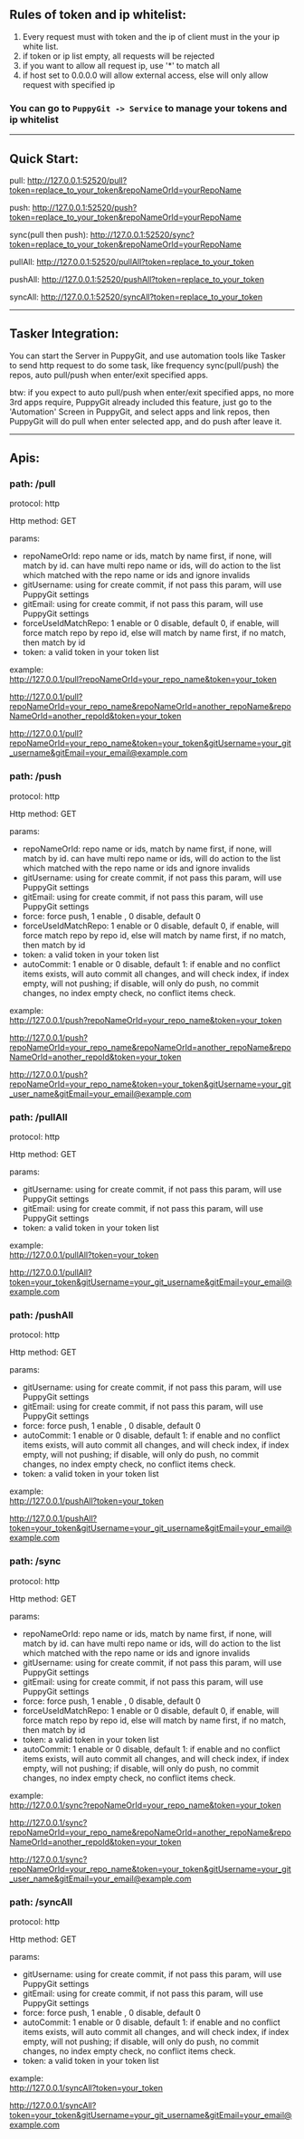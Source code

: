 ## Rules of token and ip whitelist:
1. Every request must with token and the ip of client must in the your ip white list.
2. if token or ip list empty, all requests will be rejected
3. if you want to allow all request ip, use '*' to match all
4. if host set to 0.0.0.0 will allow external access, else will only allow request with specified ip

### You can go to `PuppyGit -> Service` to manage your tokens and ip whitelist  

---

## Quick Start:
pull: http://127.0.0.1:52520/pull?token=replace_to_your_token&repoNameOrId=yourRepoName

push: http://127.0.0.1:52520/push?token=replace_to_your_token&repoNameOrId=yourRepoName

sync(pull then push): http://127.0.0.1:52520/sync?token=replace_to_your_token&repoNameOrId=yourRepoName

pullAll: http://127.0.0.1:52520/pullAll?token=replace_to_your_token

pushAll: http://127.0.0.1:52520/pushAll?token=replace_to_your_token

syncAll: http://127.0.0.1:52520/syncAll?token=replace_to_your_token

---

## Tasker Integration:
You can start the Server in PuppyGit, and use automation tools like Tasker to send http request to do some task, like frequency sync(pull/push) the repos, auto pull/push when enter/exit specified apps.

btw: if you expect to auto pull/push when enter/exit specified apps, no more 3rd apps require, PuppyGit already included this feature, just go to the 'Automation' Screen in PuppyGit, and select apps and link repos, then PuppyGit will do pull when enter selected app, and do push after leave it.

---

## Apis:
### path: /pull

protocol: http

Http method: GET

params:
- repoNameOrId: repo name or ids, match by name first, if none, will match by id. can have multi repo name or ids, will do action to the list which matched with the repo name or ids and ignore invalids
- gitUsername: using for create commit, if not pass this param, will use PuppyGit settings
- gitEmail: using for create commit, if not pass this param, will use PuppyGit settings
- forceUseIdMatchRepo: 1 enable or 0 disable, default 0, if enable, will force match repo by repo id, else will match by name first, if no match, then match by id
- token: a valid token in your token list

example:<br>
http://127.0.0.1/pull?repoNameOrId=your_repo_name&token=your_token

http://127.0.0.1/pull?repoNameOrId=your_repo_name&repoNameOrId=another_repoName&repoNameOrId=another_repoId&token=your_token

http://127.0.0.1/pull?repoNameOrId=your_repo_name&token=your_token&gitUsername=your_git_username&gitEmail=your_email@example.com



### path: /push

protocol: http

Http method: GET

params:
- repoNameOrId: repo name or ids, match by name first, if none, will match by id. can have multi repo name or ids, will do action to the list which matched with the repo name or ids and ignore invalids
- gitUsername: using for create commit, if not pass this param, will use PuppyGit settings
- gitEmail: using for create commit, if not pass this param, will use PuppyGit settings
- force: force push, 1 enable , 0 disable, default 0
- forceUseIdMatchRepo: 1 enable or 0 disable, default 0, if enable, will force match repo by repo id, else will match by name first, if no match, then match by id
- token: a valid token in your token list
- autoCommit: 1 enable or 0 disable, default 1: if enable and no conflict items exists, will auto commit all changes, and will check index, if index empty, will not pushing; if disable, will only do push, no commit changes, no index empty check, no conflict items check.

example:<br>
http://127.0.0.1/push?repoNameOrId=your_repo_name&token=your_token

http://127.0.0.1/push?repoNameOrId=your_repo_name&repoNameOrId=another_repoName&repoNameOrId=another_repoId&token=your_token

http://127.0.0.1/push?repoNameOrId=your_repo_name&token=your_token&gitUsername=your_git_user_name&gitEmail=your_email@example.com



### path: /pullAll

protocol: http

Http method: GET

params:
- gitUsername: using for create commit, if not pass this param, will use PuppyGit settings
- gitEmail: using for create commit, if not pass this param, will use PuppyGit settings
- token: a valid token in your token list


example:<br>
http://127.0.0.1/pullAll?token=your_token

http://127.0.0.1/pullAll?token=your_token&gitUsername=your_git_username&gitEmail=your_email@example.com



### path: /pushAll

protocol: http

Http method: GET

params:
- gitUsername: using for create commit, if not pass this param, will use PuppyGit settings
- gitEmail: using for create commit, if not pass this param, will use PuppyGit settings
- force: force push, 1 enable , 0 disable, default 0
- autoCommit: 1 enable or 0 disable, default 1: if enable and no conflict items exists, will auto commit all changes, and will check index, if index empty, will not pushing; if disable, will only do push, no commit changes, no index empty check, no conflict items check.
- token: a valid token in your token list


example:<br>
http://127.0.0.1/pushAll?token=your_token

http://127.0.0.1/pushAll?token=your_token&gitUsername=your_git_username&gitEmail=your_email@example.com


### path: /sync

protocol: http

Http method: GET

params:
- repoNameOrId: repo name or ids, match by name first, if none, will match by id. can have multi repo name or ids, will do action to the list which matched with the repo name or ids and ignore invalids
- gitUsername: using for create commit, if not pass this param, will use PuppyGit settings
- gitEmail: using for create commit, if not pass this param, will use PuppyGit settings
- force: force push, 1 enable , 0 disable, default 0
- forceUseIdMatchRepo: 1 enable or 0 disable, default 0, if enable, will force match repo by repo id, else will match by name first, if no match, then match by id
- token: a valid token in your token list
- autoCommit: 1 enable or 0 disable, default 1: if enable and no conflict items exists, will auto commit all changes, and will check index, if index empty, will not pushing; if disable, will only do push, no commit changes, no index empty check, no conflict items check.

example:<br>
http://127.0.0.1/sync?repoNameOrId=your_repo_name&token=your_token

http://127.0.0.1/sync?repoNameOrId=your_repo_name&repoNameOrId=another_repoName&repoNameOrId=another_repoId&token=your_token

http://127.0.0.1/sync?repoNameOrId=your_repo_name&token=your_token&gitUsername=your_git_user_name&gitEmail=your_email@example.com



### path: /syncAll

protocol: http

Http method: GET

params:
- gitUsername: using for create commit, if not pass this param, will use PuppyGit settings
- gitEmail: using for create commit, if not pass this param, will use PuppyGit settings
- force: force push, 1 enable , 0 disable, default 0
- autoCommit: 1 enable or 0 disable, default 1: if enable and no conflict items exists, will auto commit all changes, and will check index, if index empty, will not pushing; if disable, will only do push, no commit changes, no index empty check, no conflict items check.
- token: a valid token in your token list


example:<br>
http://127.0.0.1/syncAll?token=your_token

http://127.0.0.1/syncAll?token=your_token&gitUsername=your_git_username&gitEmail=your_email@example.com


